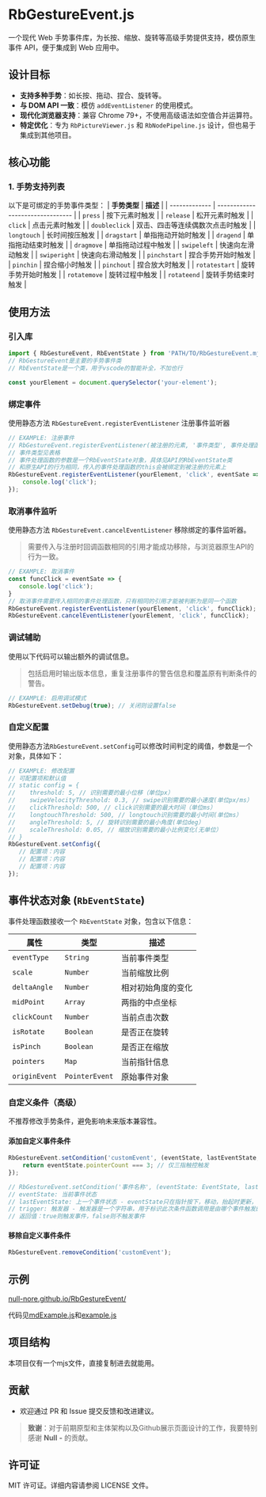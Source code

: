 # RbGestureEvent.js

一个现代 Web 手势事件库，为长按、缩放、旋转等高级手势提供支持，模仿原生事件 API，便于集成到 Web 应用中。

## **设计目标**
- **支持多种手势**：如长按、拖动、捏合、旋转等。
- **与 DOM API 一致**：模仿 `addEventListener` 的使用模式。
- **现代化浏览器支持**：兼容 Chrome 79+，不使用高级语法如空值合并运算符。
- **特定优化**：专为 `RbPictureViewer.js` 和 `RbNodePipeline.js` 设计，但也易于集成到其他项目。


## **核心功能**
### 1. **手势支持列表**
以下是可绑定的手势事件类型：
| **手势类型**  | **描述**                         |
| ------------- | -------------------------------- |
| `press`       | 按下元素时触发                   |
| `release`     | 松开元素时触发                   |
| `click`       | 点击元素时触发                   |
| `doubleclick` | 双击、四击等连续偶数次点击时触发 |
| `longtouch`   | 长时间按压触发                   |
| `dragstart`   | 单指拖动开始时触发               |
| `dragend`     | 单指拖动结束时触发               |
| `dragmove`    | 单指拖动过程中触发               |
| `swipeleft`   | 快速向左滑动触发                 |
| `swiperight`  | 快速向右滑动触发                 |
| `pinchstart`  | 捏合手势开始时触发               |
| `pinchin`     | 捏合缩小时触发                   |
| `pinchout`    | 捏合放大时触发                   |
| `rotatestart` | 旋转手势开始时触发               |
| `rotatemove`  | 旋转过程中触发                   |
| `rotateend`   | 旋转手势结束时触发               |


## 使用方法

### 引入库
```javascript
import { RbGestureEvent, RbEventState } from 'PATH/TO/RbGestureEvent.mjs';
// RbGestureEvent是主要的手势事件类
// RbEventState是一个类，用于vscode的智能补全，不加也行

const yourElement = document.querySelector('your-element');
```

### 绑定事件
使用静态方法 `RbGestureEvent.registerEventListener` 注册事件监听器

```javascript
// EXAMPLE: 注册事件
// RbGestureEvent.registerEventListener(被注册的元素, '事件类型', 事件处理函数);
// 事件类型见表格
// 事件处理函数的参数是一个RbEventState对象，具体见API的RbEventState类
// 和原生API的行为相同，传入的事件处理函数的this会被绑定到被注册的元素上
RbGestureEvent.registerEventListener(yourElement, 'click', eventSate => {
    console.log('click');
});
```

### 取消事件监听
使用静态方法 `RbGestureEvent.cancelEventListener` 移除绑定的事件监听器。
>需要传入与注册时回调函数相同的引用才能成功移除，与浏览器原生API的行为一致。

```javascript
// EXAMPLE: 取消事件
const funcClick = eventSate => {
   console.log('click');
}
// 取消事件需要传入相同的事件处理函数，只有相同的引用才能被判断为是同一个函数
RbGestureEvent.registerEventListener(yourElement, 'click', funcClick);
RbGestureEvent.cancelEventListener(yourElement, 'click', funcClick);
```

### 调试辅助
使用以下代码可以输出额外的调试信息。
>包括启用时输出版本信息，重复注册事件的警告信息和覆盖原有判断条件的警告。
```javascript
// EXAMPLE: 启用调试模式
RbGestureEvent.setDebug(true); // 关闭则设置false
```

### 自定义配置
使用静态方法`RbGestureEvent.setConfig`可以修改时间判定的阈值，参数是一个对象，具体如下：
```javascript
// EXAMPLE: 修改配置
// 可配置项和默认值
// static config = {
//    threshold: 5, // 识别需要的最小位移（单位px）
//    swipeVelocityThreshold: 0.3, // swipe识别需要的最小速度(单位px/ms）
//    clickThreshold: 500, // click识别需要的最大时间（单位ms）
//    longtouchThreshold: 500, // longtouch识别需要的最小时间(单位ms）
//    angleThreshold: 5, // 旋转识别需要的最小角度(单位deg）
//    scaleThreshold: 0.05, // 缩放识别需要的最小比例变化(无单位）
// }
RbGestureEvent.setConfig({
   // 配置项：内容
   // 配置项：内容
   // 配置项：内容
});
```



## **事件状态对象 (`RbEventState`)**
事件处理函数接收一个 `RbEventState` 对象，包含以下信息：

| **属性**      | **类型**       | **描述**           |
| ------------- | -------------- | ------------------ |
| `eventType`   | `String`       | 当前事件类型       |
| `scale`       | `Number`       | 当前缩放比例       |
| `deltaAngle`  | `Number`       | 相对初始角度的变化 |
| `midPoint`    | `Array`        | 两指的中点坐标     |
| `clickCount`  | `Number`       | 当前点击次数       |
| `isRotate`    | `Boolean`      | 是否正在旋转       |
| `isPinch`     | `Boolean`      | 是否正在缩放       |
| `pointers`    | `Map`          | 当前指针信息       |
| `originEvent` | `PointerEvent` | 原始事件对象       |


### **自定义条件（高级）**
不推荐修改手势条件，避免影响未来版本兼容性。

#### 添加自定义事件条件
```javascript
RbGestureEvent.setCondition('customEvent', (eventState, lastEventState, trigger) => {
    return eventState.pointerCount === 3; // 仅三指触控触发
});

// RbGestureEvent.setCondition('事件名称', (eventState: EventState, lastEventState: EventState, trigger: String) => Boolean);
// eventState: 当前事件状态
// lastEventState: 上一个事件状态 - eventState只在指针按下，移动，抬起时更新，lastEventState则是上一次的eventState
// trigger: 触发器 - 触发器是一个字符串，用于标识此次条件函数调用是由哪个事件触发的，和eventState.eventType不同，eventState.eventType是事件类型，由evensState的更新回调决定，该回调绑定在body上，而trigger则是由元素触发的，由元素的事件回调决定
// 返回值：true则触发事件，false则不触发事件
```

#### 移除自定义事件条件
```javascript
RbGestureEvent.removeCondition('customEvent');
```

## 示例

[null-nore.github.io/RbGestureEvent/](null-nore.github.io/RbGestureEvent/)

代码见[mdExample.js](example/mdExample.js)和[example.js](example/example.js)

## 项目结构

本项目仅有一个mjs文件，直接复制进去就能用。

## 贡献

- 欢迎通过 PR 和 Issue 提交反馈和改进建议。
> **致谢**：对于前期原型和主体架构以及Github展示页面设计的工作，我要特别感谢 **Null** **-** 的贡献。



## **许可证**
MIT 许可证。详细内容请参阅 LICENSE 文件。
